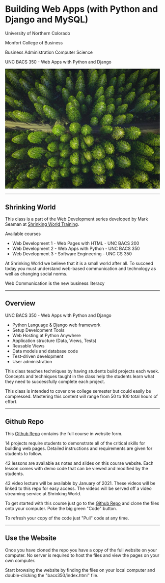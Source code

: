 # Building Web Apps (with Python and Django and MySQL)

University of Northern Colorado

Monfort College of Business

Business Administration Computer Science

UNC BACS 350 - Web Apps with Python and Django

![](bacs350/images/treetops.800.jpg)

---

## Shrinking World

This class is a part of the Web Development series developed 
by Mark Seaman at [Shrinking World Training](https://shrinking-world.com).

Available courses

* Web Development 1 - Web Pages with HTML  - UNC BACS 200
* Web Development 2 - Web Apps with Python - UNC BACS 350
* Web Development 3 - Software Engineering - UNC CS 350

At Shrinking World we believe that it is a small world after all.
To succeed today you must understand web-based communication and
technology as well as changing social norms.

Web Communication is the new business literacy


---

## Overview

UNC BACS 350 - Web Apps with Python and Django

* Python Language & Django web framework
* Setup Development Tools
* Web Hosting at Python Anywhere
* Application structure (Data, Views, Tests)
* Reusable Views
* Data models and database code
* Test-driven development
* User administration


This class teaches techniques by having students build projects each week.
Concepts and techniques taught in the class help the students learn what they
need to successfully complete each project.

This class is intended to cover one college semester but could easily be compressed.
Mastering this content will range from 50 to 100 total hours of effort.

---

## Github Repo

This [Github Repo](https://github.com/Mark-Seaman/UNC-BACS-350) contains the full course
in website form.  

14 projects require students to demonstrate all of the critical skills for building web
pages.  Detailed instructions and requirements are given for students to follow.

42 lessons are available as notes and slides on this course website.  Each lesson comes 
with demo code that can be viewed and modified by the students.

42 video lecture will be available by January of 2021.  These videos will be linked to
this repo for easy access.  The videos will be served off a video streaming service at
Shrinking World.

To get started with this course just go to the 
[Github Repo](https://github.com/Mark-Seaman/UNC-BACS-350) and clone the files onto
your computer. Poke the big green "Code" button.

To refresh your copy of the code just "Pull" code at any time.

---

## Use the Website

Once you have cloned the repo you have a copy of the full website on your computer.  No server is required to host the files and view the pages on your own computer.

Start browsing the website by finding the files on your local computer and double-clicking
the "bacs350/index.html" file.

